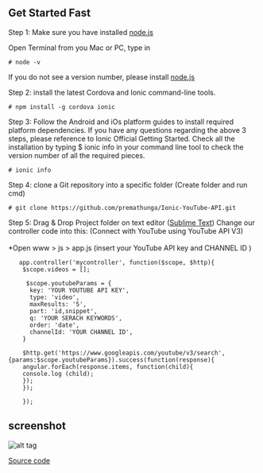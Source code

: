 <h2>Get Started Fast</h2>

Step 1: Make sure you have installed [node.js](https://nodejs.org/en/download/)

Open Terminal from you Mac or PC, type in

    # node -v
    
If you do not see a version number, please install [node.js](https://nodejs.org/en/download/)

Step 2: install the latest Cordova and Ionic command-line tools.

    # npm install -g cordova ionic
    
Step 3: Follow the Android and iOs platform guides to install required platform dependencies.
If you have any questions regarding the above 3 steps, please reference to Ionic Official Getting Started.
Check all the installation by typing $ ionic info in your command line tool to check the version number of all the required pieces.

    # ionic info
    
Step 4: clone a Git repository into a specific folder (Create folder and run cmd)

    # git clone https://github.com/premathunga/Ionic-YouTube-API.git
    
Step 5:  Drag & Drop Project folder on text editor ([Sublime Text](https://www.sublimetext.com/3))
   Change our controller code into this: (Connect with YouTube using YouTube API V3) <br> <br>
   *Open www > js > app.js (insert your YouTube API key and CHANNEL ID )
   
       app.controller('mycontroller', function($scope, $http){
        $scope.videos = [];

         $scope.youtubeParams = {
          key: 'YOUR YOUTUBE API KEY',
          type: 'video',
          maxResults: '5',
          part: 'id,snippet',
          q: 'YOUR SERACH KEYWORDS',
          order: 'date',
          channelId: 'YOUR CHANNEL ID',
        }

        $http.get('https://www.googleapis.com/youtube/v3/search', {params:$scope.youtubeParams}).success(function(response){
        angular.forEach(response.items, function(child){
        console.log (child);
        });
        });

        });
        
      
<h2>screenshot</h2>

![alt tag](https://3.bp.blogspot.com/-FWSC1v_1wT8/WPieMkHPPSI/AAAAAAAABXk/M9Bi2aMEYQMAFgM2cqR0BP-0dtMI1OSQgCLcB/s1600/iphone-app2.png)
        

[Source code](https://creatorup.com/build-hybrid-app-for-your-youtube-channel-or-wordpress-site-with-ionic-and-angularjs-part-1/)
   
   
